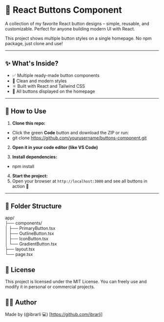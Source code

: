 # 🚀 React Buttons Component

A collection of my favorite React button designs – simple, reusable, and customizable. Perfect for anyone building modern UI with React.

This project shows multiple button styles on a single homepage. No npm package, just clone and use!

---

## ✨ What's Inside?

- ✅ Multiple ready-made button components
- 🎨 Clean and modern styles
- ⚛️ Built with React and Tailwind CSS
- 📄 All buttons displayed on the homepage

---

## 📂 How to Use

1. **Clone this repo:**

- Click the green **Code** button and download the ZIP or run:
- git clone https://github.com/yourusername/buttons-component.git

2. **Open it in your code editor (like VS Code)**

3. **Install dependencies:**
  - npm install
4. **Start the project:**
5. Open your browser at `http://localhost:3000` and see all buttons in action 🎉

---

## 🧩 Folder Structure

app/ <br/>
├── components/ <br/> 
│   ├── PrimaryButton.tsx <br/>
│   ├── OutlineButton.tsx <br/>
│   ├── IconButton.tsx <br/>
│   └── GradientButton.tsx <br/>
├── layout.tsx <br/>
└── page.tsx <br/>

## 📄 License
This project is licensed under the MIT License.
You can freely use and modify it in personal or commercial projects.

## 👨‍💻 Author
Made by (@ibrarli 💻) [https://github.com/ibrarli]
